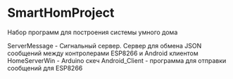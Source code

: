 # SmartHomProject
Набор программ для построения системы умного дома

ServerMessage - Сигнальный сервер. Сервер для обмена JSON сообщений между контролерами ESP8266 и Android клиентом
HomeServerWin - Arduino скеч 
Android_Client - программа для отправки сообщений для ESP8266
